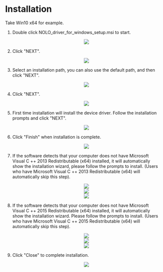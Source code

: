 # Installation
Take Win10 x64 for example.

1. Double click NOLO_driver_for_windows_setup.msi to start.
    <div align=center><img src="./Pic/install1.png"></div>  

2. Click "NEXT".
    <div align=center><img src="./Pic/install2.png"></div>  

3. Select an installation path, you can also use the default path, and then click "NEXT".
    <div align=center><img src="./Pic/install3.png"></div>  

4. Click "NEXT".
    <div align=center><img src="./Pic/install4.png"></div>  

5. First time installation will install the device driver. Follow the installation prompts and click "NEXT".
    <div align=center><img src="./Pic/install5.png"></div>  

6. Click "Finish" when installation is complete.
    <div align=center><img src="./Pic/install6.png"></div>  

7.  If the software detects that your computer does not have Microsoft Visual C ++ 2013 Redistributable (x64) installed, it will automatically show the installation wizard, please follow the prompts to install. (Users who have Microsoft Visual C ++ 2013 Redistributable (x64) will automatically skip this step).
    <div align=center><img src="./Pic/install7.jpg"></div>  
    <div align=center><img src="./Pic/install8.jpg"></div>  
    <div align=center><img src="./Pic/install9.jpg"></div>  

8. If the software detects that your computer does not have Microsoft Visual C ++ 2015 Redistributable (x64) installed, it will automatically show the installation wizard. Please follow the prompts to install. (Users who have Microsoft Visual C ++ 2015 Redistributable (x64) will automatically skip this step).
    <div align=center><img src="./Pic/install10.png"></div>  
    <div align=center><img src="./Pic/install11.png"></div>  
    <div align=center><img src="./Pic/install12.png"></div>  

9. Click "Close" to complete installation.
    <div align=center><img src="./Pic/install13.png"></div>  